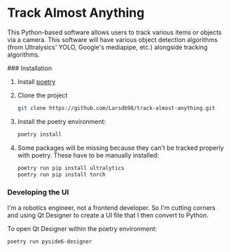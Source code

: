 # Track Almost Anything

This Python-based software allows users to track various items or objects via a camera. This software will have various object detection algorithms (from Ultralysics' YOLO, Google's mediapipe, etc.) alongside tracking algorithms.

### Installation

1. Install [poetry](https://python-poetry.org)

2. Clone the project

    ```zsh
    git clone https://github.com/Larsdb98/track-almost-anything.git
    ```

3. Install the poetry environment:

    ```zsh
    poetry install
    ```

4. Some packages will be missing because they can't be tracked properly with poetry. These have to be manually installed:

    ```zsh
    poetry run pip install ultralytics
    poetry run pip install torch
    ```

### Developing the UI

I'm a robotics engineer, not a frontend developer. So I'm cutting corners and using Qt Designer to create a UI file that I then convert to Python.

To open Qt Designer within the poetry environment:

```bash
poetry run pyside6-designer
```


